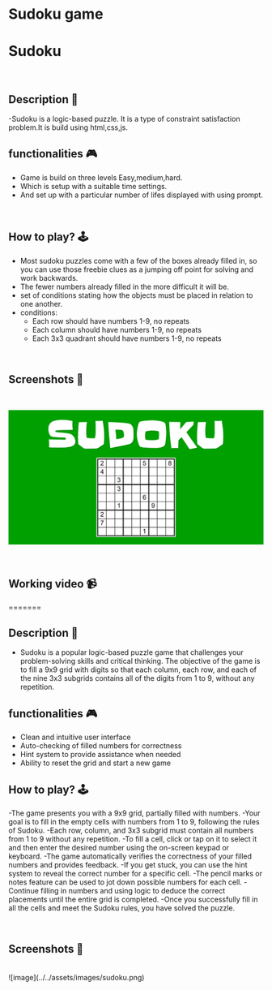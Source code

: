 
# **Sudoku game**

# **Sudoku**


<br>


## **Description 📃** 
-Sudoku is a logic-based puzzle. It is a type of constraint satisfaction problem.It is build using html,css,js.


## **functionalities 🎮** 
- Game is build on three levels Easy,medium,hard.
- Which is setup with a suitable time settings.
- And set up with a particular number of lifes displayed with using prompt.
<br>

## **How to play? 🕹️**
- Most sudoku puzzles come with a few of the boxes already filled in, so you can use those freebie clues as a jumping off point for solving and work backwards.
- The fewer numbers already filled in the more difficult it will be.
- set of conditions stating how the objects must be placed in relation to one another.
- conditions:
  - Each row should have numbers 1-9, no repeats
  - Each column should have numbers 1-9, no repeats
  - Each 3x3 quadrant should have numbers 1-9, no repeats
  
<br>

## **Screenshots 📸**

<br>

![image](../../assets/images/Sudoku.png)

<br>

## **Working video 📹**
<!-- add your working video over here -->
=======
## **Description 📃**

<!-- add your game description here  -->

- Sudoku is a popular logic-based puzzle game that challenges your problem-solving skills and critical thinking. The objective of the game is to fill a 9x9 grid with digits so that each column, each row, and each of the nine 3x3 subgrids contains all of the digits from 1 to 9, without any repetition.

## **functionalities 🎮**

<!-- add functionalities over here -->

- Clean and intuitive user interface
- Auto-checking of filled numbers for correctness
- Hint system to provide assistance when needed
- Ability to reset the grid and start a new game
  <br>

## **How to play? 🕹️**

<!-- add the steps how to play games -->

-The game presents you with a 9x9 grid, partially filled with numbers.
-Your goal is to fill in the empty cells with numbers from 1 to 9, following the rules of Sudoku.
-Each row, column, and 3x3 subgrid must contain all numbers from 1 to 9 without any repetition.
-To fill a cell, click or tap on it to select it and then enter the desired number using the on-screen keypad or keyboard.
-The game automatically verifies the correctness of your filled numbers and provides feedback.
-If you get stuck, you can use the hint system to reveal the correct number for a specific cell.
-The pencil marks or notes feature can be used to jot down possible numbers for each cell.
-Continue filling in numbers and using logic to deduce the correct placements until the entire grid is completed.
-Once you successfully fill in all the cells and meet the Sudoku rules, you have solved the puzzle.

<br>

## **Screenshots 📸**

<br>
![image](../../assets/images/sudoku.png)
<br>


